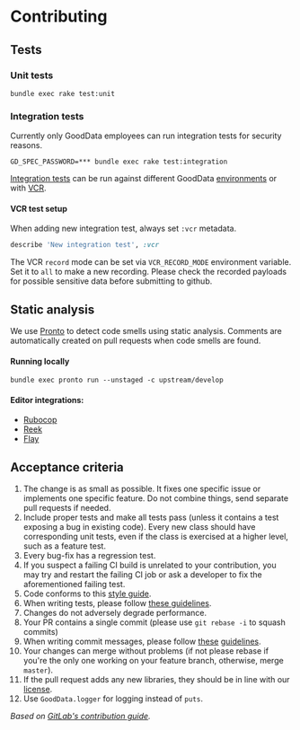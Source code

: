 # Contributing

## Tests
### Unit tests
`bundle exec rake test:unit`
### Integration tests
Currently only GoodData employees can run integration tests for security reasons.

`GD_SPEC_PASSWORD=*** bundle exec rake test:integration`

[Integration tests](spec/integration) can be run against different GoodData [environments](spec/environment) or with 
[VCR](https://relishapp.com/vcr/vcr/docs). 

#### VCR test setup
When adding new integration test, always set `:vcr` metadata. 
```ruby
describe 'New integration test', :vcr
``` 
The VCR `record` mode can be set via `VCR_RECORD_MODE` environment variable. Set it to `all` to make a new recording.
Please check the recorded payloads for possible sensitive data before submitting to github.

## Static analysis
We use [Pronto](https://github.com/prontolabs/pronto) to detect code smells using static analysis. Comments are automatically created on pull requests when code smells are found.

#### Running locally
`bundle exec pronto run --unstaged -c upstream/develop`

#### Editor integrations:
- [Rubocop](https://rubocop.readthedocs.io/en/latest/integration_with_other_tools/)
- [Reek](https://github.com/troessner/reek#editor-integrations)
- [Flay](https://github.com/seattlerb/flay)

## Acceptance criteria

1. The change is as small as possible. It fixes one specific issue or implements
   one specific feature. Do not combine things, send separate pull requests if needed.
1. Include proper tests and make all tests pass (unless it contains a test
   exposing a bug in existing code). Every new class should have corresponding
   unit tests, even if the class is exercised at a higher level, such as a feature test.
1. Every bug-fix has a regression test.
1. If you suspect a failing CI build is unrelated to your contribution, you may
   try and restart the failing CI job or ask a developer to fix the
   aforementioned failing test.
1. Code conforms to this [style guide](https://github.com/bbatsov/ruby-style-guide).
1. When writing tests, please follow [these guidelines](http://betterspecs.org/).
1. Changes do not adversely degrade performance.
1. Your PR contains a single commit (please use `git rebase -i` to squash commits)
1. When writing commit messages, please follow
   [these](http://tbaggery.com/2008/04/19/a-note-about-git-commit-messages.html)
   [guidelines](http://chris.beams.io/posts/git-commit/).
1. Your changes can merge without problems (if not please rebase if you're the
   only one working on your feature branch, otherwise, merge `master`).
1. If the pull request adds any new libraries, they should be in line with our
   [license](/LICENSE).
1. Use `GoodData.logger` for logging instead of `puts`.

_Based on [GitLab's contribution guide](https://github.com/gitlabhq/gitlabhq/blob/master/CONTRIBUTING.md)._
